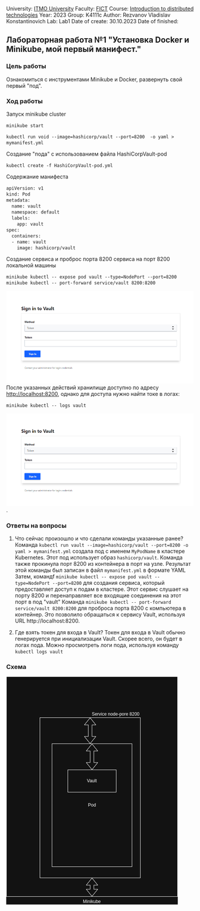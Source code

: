 University: [ITMO University](https://itmo.ru/ru/)
Faculty: [FICT](https://fict.itmo.ru)
Course: [Introduction to distributed technologies](https://github.com/itmo-ict-faculty/introduction-to-distributed-technologies)
Year: 2023
Group: K4111c
Author: Rezvanov Vladislav Konstantinovich
Lab: Lab1
Date of create: 30.10.2023
Date of finished:

## Лабораторная работа №1 "Установка Docker и Minikube, мой первый манифест."
### Цель работы
Ознакомиться с инструментами Minikube и Docker, развернуть свой первый "под".
### Ход работы
Запуск minikube cluster
```
minikube start
```
```
kubectl run void --image=hashicorp/vault --port=8200  -o yaml > mymanifest.yml
```
Создание "пода" с использованием файла HashiCorpVault-pod
```
kubectl create -f HashiCorpVault-pod.yml 
```
Содержание манифеста
```
apiVersion: v1
kind: Pod
metadata:
  name: vault
  namespace: default
  labels:
    app: vault
spec:
  containers:
  - name: vault
    image: hashicorp/vault

```
Создание сервиса и проброс порта 8200 сервиса на порт 8200 локальной машины
```
minikube kubectl -- expose pod vault --type=NodePort --port=8200
minikube kubectl -- port-forward service/vault 8200:8200
```
![img2](https://github.com/ItsEND/2023-introduction_to_distributed_technologies-K4111c-Rezvanov_V_K/blob/23398d80260130f00c836e595c818771f036f5e7/Lab%201/vault_sign.png)
После указанных действий хранилище доступно по адресу [http://localhost:8200](http://localhost:8200), однако для доступа нужно найти токе в логах:
```
minikube kubectl -- logs vault
```
![img3](https://github.com/ItsEND/2023-introduction_to_distributed_technologies-K4111c-Rezvanov_V_K/blob/4b892d341d30037325f8497fa6d62698b6a37888/Lab%201/vault_sign.png).
### Ответы на вопросы
1. Что сейчас произошло и что сделали команды указанные ранее?
Команда `kubectl run vault --image=hashicorp/vault --port=8200 -o yaml > mymanifest.yml` создала под с именем `MyPodName` в кластере Kubernetes.
Этот под использует образ `hashicorp/vault`. Команда также прокинула порт 8200 из контейнера в порт на узле. 
Результат этой команды был записан в файл `mymanifest.yml` в формате YAML
Затем, командf `minikube kubectl -- expose pod vault --type=NodePort --port=8200` для создания сервиса, который предоставляет доступ к подам в кластере.
Этот сервис слушает на порту 8200 и перенаправляет все входящие соединения на этот порт в под "vault"
Команда `minikube kubectl -- port-forward service/vault 8200:8200` для проброса порта 8200 с компьютера в контейнер. Это позволило обращаться к сервису Vault, используя URL http://localhost:8200.


2. Где взять токен для входа в Vault?
Токен для входа в Vault обычно генерируется при инициализации Vault. 
Скорее всего, он будет в логах пода. Можно просмотреть логи пода, используя команду `kubectl logs vault`

### Схема
![schema](https://github.com/ItsEND/2023-introduction_to_distributed_technologies-K4111c-Rezvanov_V_K/blob/37f9511d7f89ca594585173879f313b4c7aef1ff/Lab%201/%D0%9A%D0%BE%D0%BD%D1%82%D0%B5%D0%B9%D0%BD%D0%B5%D1%80.drawio.png)
